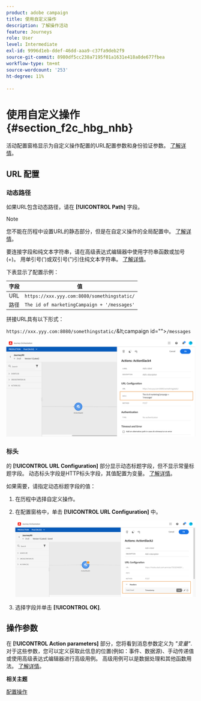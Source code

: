 ```yaml
---
product: adobe campaign
title: 使用自定义操作
description: 了解操作活动
feature: Journeys
role: User
level: Intermediate
exl-id: 9996d1eb-ddef-46dd-aaa9-c37fa9deb2f9
source-git-commit: 8980df5cc238a7195f01a1631e418a8de677fbea
workflow-type: tm+mt
source-wordcount: '253'
ht-degree: 11%

---
```


# 使用自定义操作 {#section_f2c_hbg_nhb}

活动配置窗格显示为自定义操作配置的URL配置参数和身份验证参数。 [了解详情](../action/about-custom-action-configuration.md)。

## URL 配置

### 动态路径

如果URL包含动态路径，请在 **[!UICONTROL Path]** 字段。

>[!NOTE]
>
>您不能在历程中设置URL的静态部分，但是在自定义操作的全局配置中。 [了解详情](../action/about-custom-action-configuration.md)。

要连接字段和纯文本字符串，请在高级表达式编辑器中使用字符串函数或加号(+)。 用单引号(&#39;)或双引号(&quot;)引住纯文本字符串。 [了解详情](../expression/expressionadvanced.md)。

下表显示了配置示例：

| 字段 | 值 |
| --- | --- |
| URL | `https://xxx.yyy.com:8080/somethingstatic/` |
| 路径 | `The id of marketingCampaign + '/messages'` |

拼接URL具有以下形式：

`https://xxx.yyy.com:8080/somethingstatic/`\&lt;campaign id=&quot;&quot;>`/messages`

![](../assets/journey-custom-action-url.png)

### 标头

的 **[!UICONTROL URL Configuration]** 部分显示动态标题字段，但不显示常量标题字段。 动态标头字段是HTTP标头字段，其值配置为变量。 [了解详情](../action/about-custom-action-configuration.md)。

如果需要，请指定动态标题字段的值：

1. 在历程中选择自定义操作。
1. 在配置窗格中，单击 **[!UICONTROL URL Configuration]** 中。

   ![](../assets/journey-dynamicheaderfield.png)

1. 选择字段并单击 **[!UICONTROL OK]**.

## 操作参数

在 **[!UICONTROL Action parameters]** 部分，您将看到消息参数定义为 _&quot;变量&quot;_. 对于这些参数，您可以定义获取此信息的位置(例如：事件、数据源)、手动传递值或使用高级表达式编辑器进行高级用例。 高级用例可以是数据处理和其他函数用法。 [了解详情](../expression/expressionadvanced.md)。

**相关主题**

[配置操作](../action/about-custom-action-configuration.md)
